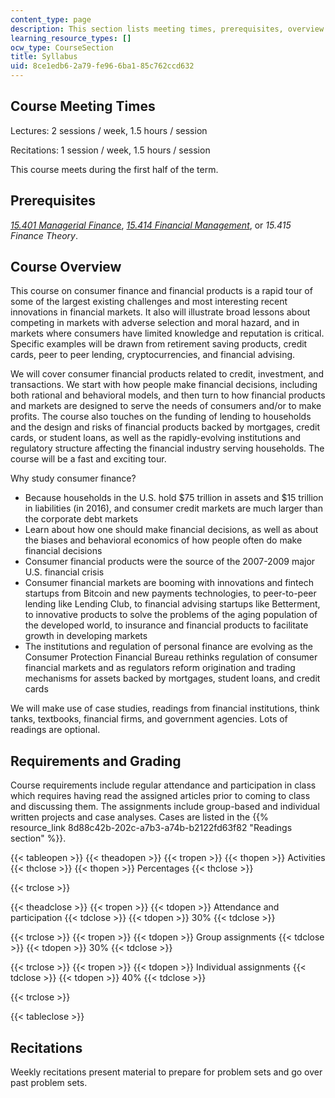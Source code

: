 ```yaml
---
content_type: page
description: This section lists meeting times, prerequisites, overview
learning_resource_types: []
ocw_type: CourseSection
title: Syllabus
uid: 8ce1edb6-2a79-fe96-6ba1-85c762ccd632
---
```


Course Meeting Times
--------------------

Lectures: 2 sessions / week, 1.5 hours / session

Recitations: 1 session / week, 1.5 hours / session

This course meets during the first half of the term.

Prerequisites
-------------

_[15.401 Managerial Finance](/courses/15-401-finance-theory-i-fall-2008)_, _[15.414 Financial Management](/courses/15-414-financial-management-summer-2003)_, or _15.415 Finance Theory_.

Course Overview
---------------

This course on consumer finance and financial products is a rapid tour of some of the largest existing challenges and most interesting recent innovations in financial markets. It also will illustrate broad lessons about competing in markets with adverse selection and moral hazard, and in markets where consumers have limited knowledge and reputation is critical. Specific examples will be drawn from retirement saving products, credit cards, peer to peer lending, cryptocurrencies, and financial advising.

We will cover consumer financial products related to credit, investment, and transactions. We start with how people make financial decisions, including both rational and behavioral models, and then turn to how financial products and markets are designed to serve the needs of consumers and/or to make profits. The course also touches on the funding of lending to households and the design and risks of financial products backed by mortgages, credit cards, or student loans, as well as the rapidly-evolving institutions and regulatory structure affecting the financial industry serving households. The course will be a fast and exciting tour.

Why study consumer finance?

*   Because households in the U.S. hold $75 trillion in assets and $15 trillion in liabilities (in 2016), and consumer credit markets are much larger than the corporate debt markets
*   Learn about how one should make financial decisions, as well as about the biases and behavioral economics of how people often do make financial decisions
*   Consumer financial products were the source of the 2007-2009 major U.S. financial crisis
*   Consumer financial markets are booming with innovations and fintech startups from Bitcoin and new payments technologies, to peer-to-peer lending like Lending Club, to financial advising startups like Betterment, to innovative products to solve the problems of the aging population of the developed world, to insurance and financial products to facilitate growth in developing markets
*   The institutions and regulation of personal finance are evolving as the Consumer Protection Financial Bureau rethinks regulation of consumer financial markets and as regulators reform origination and trading mechanisms for assets backed by mortgages, student loans, and credit cards

We will make use of case studies, readings from financial institutions, think tanks, textbooks, financial firms, and government agencies. Lots of readings are optional.

Requirements and Grading
------------------------

Course requirements include regular attendance and participation in class which requires having read the assigned articles prior to coming to class and discussing them. The assignments include group-based and individual written projects and case analyses. Cases are listed in the {{% resource_link 8d88c42b-202c-a7b3-a74b-b2122fd63f82 "Readings section" %}}.

{{< tableopen >}}
{{< theadopen >}}
{{< tropen >}}
{{< thopen >}}
Activities
{{< thclose >}}
{{< thopen >}}
Percentages
{{< thclose >}}

{{< trclose >}}

{{< theadclose >}}
{{< tropen >}}
{{< tdopen >}}
Attendance and participation
{{< tdclose >}}
{{< tdopen >}}
30%
{{< tdclose >}}

{{< trclose >}}
{{< tropen >}}
{{< tdopen >}}
Group assignments
{{< tdclose >}}
{{< tdopen >}}
30%
{{< tdclose >}}

{{< trclose >}}
{{< tropen >}}
{{< tdopen >}}
Individual assignments
{{< tdclose >}}
{{< tdopen >}}
40%
{{< tdclose >}}

{{< trclose >}}

{{< tableclose >}}

Recitations
-----------

Weekly recitations present material to prepare for problem sets and go over past problem sets.